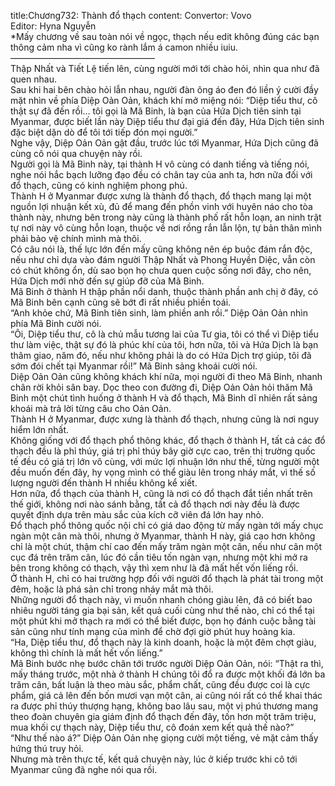 title:Chương732: Thành đổ thạch
content:
Convertor: Vovo<br>Editor: Hyna Nguyễn<br>*Mấy chương về sau toàn nói về ngọc, thạch nếu edit không đúng các bạn thông cảm nha vì cũng ko rành lắm á camon nhiều iuiu.<br>————————————————–<br>Thập Nhất và Tiết Lệ tiến lên, cùng người mới tới chào hỏi, nhìn qua như đã quen nhau.<br>Sau khi hai bên chào hỏi lẫn nhau, người đàn ông áo đen đó liền ý cười đầy mặt nhìn về phía Diệp Oản Oản, khách khí mở miệng nói: “Diệp tiểu thư, cô thật sự đã đến rồi… tôi gọi là Mã Binh, là bạn của Hứa Dịch tiên sinh tại Myanmar, được biết lần này Diệp tiểu thư đại giá đến đây, Hứa Dịch tiên sinh đặc biệt dặn dò để tôi tới tiếp đón mọi người.”<br>Nghe vậy, Diệp Oản Oản gật đầu, trước lúc tới Myanmar, Hứa Dịch cũng đã cùng cô nói qua chuyện này rồi.<br>Người gọi là Mã Binh này, tại thành H vô cùng có danh tiếng và tiếng nói, nghe nói hắc bạch lưỡng đạo đều có chân tay của anh ta, hơn nữa đối với đổ thạch, cũng có kinh nghiệm phong phú.<br>Thành H ở Myanmar được xưng là thành đổ thạch, đổ thạch mang lại một nguồn lợi nhuận kết xù, đủ để mang đến phồn vinh với huyên náo cho tòa thành này, nhưng bên trong này cũng là thành phố rất hỗn loạn, an ninh trật tự nơi này vô cùng hỗn loạn, thuộc về nơi rồng rắn lẫn lộn, tự bản thân mình phải bảo vệ chính mình mà thôi.<br>Có câu nói là, thế lực lớn đến mấy cũng không nên ép buộc đám rắn độc, nếu như chỉ dựa vào đám người Thập Nhất và Phong Huyền Diệc, vẫn còn có chút không ổn, dù sao bọn họ chưa quen cuộc sống nơi đây, cho nên, Hứa Dịch mới nhờ đến sự giúp đỡ của Mã Binh.<br>Mã Binh ở thành H thập phần nổi danh, thuộc thành phần anh chị ở đây, có Mã Binh bên cạnh cũng sẽ bớt đi rất nhiều phiền toái.<br>“Anh khỏe chứ, Mã Binh tiên sinh, làm phiền anh rồi.” Diệp Oản Oản nhìn phía Mã Binh cười nói.<br>“Ôi, Diệp tiểu thư, cô là chủ mẫu tương lai của Tư gia, tôi có thể vì Diệp tiểu thư làm việc, thật sự đó là phúc khí của tôi, hơn nữa, tôi và Hứa Dịch là bạn thâm giao, năm đó, nếu như không phải là do có Hứa Dịch trợ giúp, tôi đã sớm đói chết tại Myanmar rồi!” Mã Binh sảng khoái cười nói.<br>Diệp Oản Oản cũng không khách khí nữa, mọi người đi theo Mã Binh, nhanh chân rời khỏi sân bay. Dọc theo con đường đi, Diệp Oản Oản hỏi thăm Mã Binh một chút tình huống ở thành H và đổ thạch, Mã Binh dĩ nhiên rất sảng khoái mà trả lời từng câu cho Oản Oản.<br>Thành H ở Myanmar, được xưng là thành đổ thạch, nhưng cũng là nơi nguy hiểm lớn nhất.<br>Không giống với đổ thạch phổ thông khác, đổ thạch ở thành H, tất cả các đổ thạch đều là phỉ thúy, giá trị phỉ thúy bây giờ cực cao, trên thị trường quốc tế đều có giá trị lớn vô cùng, với mức lợi nhuận lớn như thế, từng người một đều muốn đến đây, hy vọng mình có thể giàu lên trong nháy mắt, vì thế số lượng người đến thành H nhiều không kể xiết.<br>Hơn nữa, đổ thạch của thành H, cũng là nơi có đổ thạch đắt tiền nhất trên thế giới, không nơi nào sánh bằng, tất cả đổ thạch nơi này đều là được quyết định dựa trên màu sắc của kích cỡ viên đá lớn hay nhỏ.<br>Đổ thạch phổ thông quốc nội chỉ có giá dao động từ mấy ngàn tới mấy chục ngàn một cân mà thôi, nhưng ở Myanmar, thành H này, giá cao hơn không chỉ là một chút, thậm chí cao đến mấy trăm ngàn một cân, nếu như cân một cục đá trên trăm cân, lúc đó cần tiêu tốn ngàn vạn, nhưng một khi mở ra bên trong không có thạch, vậy thì xem như là đã mất hết vốn liếng rồi.<br>Ở thành H, chỉ có hai trường hợp đối với người đổ thạch là phát tài trong một đêm, hoặc là phá sản chỉ trong nháy mắt mà thôi.<br>Những người đổ thạch này, vì muốn nhanh chóng giàu lên, đã có biết bao nhiêu người táng gia bại sản, kết quả cuối cùng như thế nào, chỉ có thể tại một phút khi mở thạch ra mới có thể biết được, bọn họ đánh cuộc bằng tài sản cũng như tính mạng của mình để chờ đợi giờ phút huy hoàng kia.<br>“Ha, Diệp tiểu thư, đổ thạch này là kinh doanh, hoặc là một đêm chợt giàu, không thì chính là mất hết vốn liếng.”<br>Mã Binh bước nhẹ bước chân tới trước người Diệp Oản Oản, nói: “Thật ra thì, mấy tháng trước, một nhà ở thành H chúng tôi đổ ra được một khối đá lớn ba trăm cân, bất luận là theo màu sắc, phẩm chất, cũng đều được coi là cực phẩm, giá cả lên đến bốn mươi vạn một cân, ai cũng nói rất có thể khai thác ra được phỉ thúy thượng hạng, không bao lâu sau, một vị phú thương mang theo đoàn chuyên gia giám định đổ thạch đến đây, tốn hơn một trăm triệu, mua khối cự thạch này, Diệp tiểu thư, cô đoán xem kết quả thế nào?”<br>“Như thế nào á?” Diệp Oản Oản nhẹ giọng cười một tiếng, vẻ mặt cảm thấy hứng thú truy hỏi.<br>Nhưng mà trên thực tế, kết quả chuyện này, lúc ở kiếp trước khi cô tới Myanmar cũng đã nghe nói qua rồi.
